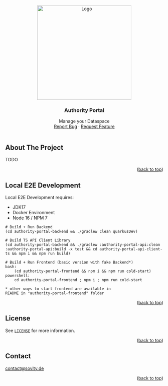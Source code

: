 <!-- Improved compatibility of back to top link: See: https://github.com/othneildrew/Best-README-Template/pull/73 -->

<a name="readme-top"></a>

<!-- PROJECT LOGO -->
<br />
<div align="center">
<a href="https://github.com/sovity/authority-portal">
<img src="https://raw.githubusercontent.com/sovity/edc-ui/main/src/assets/images/sovity_logo.svg" alt="Logo" width="300">
</a>

<h3 align="center">Authority Portal</h3>
<p align="center" style="padding-bottom:16px">
Manage your Dataspace
<br />
<a href="https://github.com/sovity/authority-portal/issues/new?template=bug_report.md">Report Bug</a>
·
<a href="https://github.com/sovity/authority-portal/issues/new?template=feature_request.md">Request Feature</a>
</p>
</div>

## About The Project

TODO

<p align="right">(<a href="#readme-top">back to top</a>)</p>

## Local E2E Development

Local E2E Development requires:

- JDK17
- Docker Environment
- Node 16 / NPM 7

```shell
# Build + Run Backend
(cd authority-portal-backend && ./gradlew clean quarkusDev)

# Build TS API Client Library
(cd authority-portal-backend && ./gradlew :authority-portal-api:clean :authority-portal-api:build -x test && cd authority-portal-api-client-ts && npm i && npm run build)

# Build + Run Frontend (basic version with fake Backend*)
bash:
    (cd authority-portal-frontend && npm i && npm run cold-start)
powershell:
    cd authority-portal-frontend ; npm i ; npm run cold-start

* other ways to start frontend are available in
README in "authority-portal-frontend" folder
```

<p align="right">(<a href="#readme-top">back to top</a>)</p>

## License

See [`LICENSE`](./LICENSE) for more information.

<p align="right">(<a href="#readme-top">back to top</a>)</p>

## Contact

contact@sovity.de

<p align="right">(<a href="#readme-top">back to top</a>)</p>
